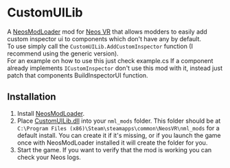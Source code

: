 # CustomUILib

A [NeosModLoader](https://github.com/zkxs/NeosModLoader) mod for [Neos VR](https://neos.com/) that allows modders to easily add custom inspector ui to components which don't have any by default.<br>
To use simply call the `CustomUILib.AddCustomInspector` function (I recommend using the generic version).<br>
For an example on how to use this just check example.cs
If a component already implements `ICustomInspector` don't use this mod with it, instead just patch that components BuildInspectorUI function.

## Installation
1. Install [NeosModLoader](https://github.com/zkxs/NeosModLoader).
1. Place [CustomUILib.dll](https://github.com/art0007i/CustomUILib/releases/latest/download/CustomUILib.dll) into your `nml_mods` folder. This folder should be at `C:\Program Files (x86)\Steam\steamapps\common\NeosVR\nml_mods` for a default install. You can create it if it's missing, or if you launch the game once with NeosModLoader installed it will create the folder for you.
1. Start the game. If you want to verify that the mod is working you can check your Neos logs.